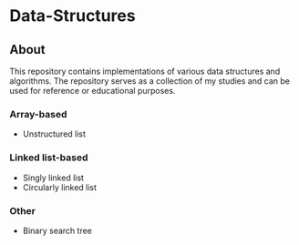 # Data-Structures

## About
This repository contains implementations of various data structures and algorithms. The repository serves as a collection of my studies and can be used for reference or educational purposes.

### Array-based
- Unstructured list

### Linked list-based
- Singly linked list  
- Circularly linked list

### Other
- Binary search tree
